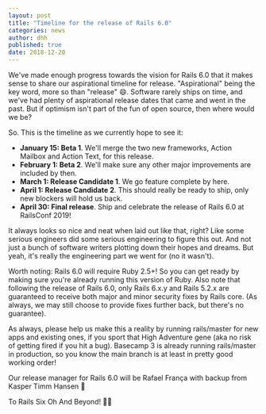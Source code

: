 ```yaml
---
layout: post
title: "Timeline for the release of Rails 6.0"
categories: news
author: dhh
published: true
date: 2018-12-20
---
```


We've made enough progress towards the vision for Rails 6.0 that it makes sense to share our aspirational timeline for release. "Aspirational" being the key word, more so than "release" 😄. Software rarely ships on time, and we've had plenty of aspirational release dates that came and went in the past. But if optimism isn't part of the fun of open source, then where would we be?

So. This is the timeline as we currently hope to see it:

* **January 15: Beta 1**. We'll merge the two new frameworks, Action Mailbox and Action Text, for this release.
* **February 1: Beta 2**. We'll make sure any other major improvements are included by then.
* **March 1: Release Candidate 1**. We go feature complete by here. 
* **April 1: Release Candidate 2**. This should really be ready to ship, only new blockers will hold us back.
* **April 30: Final release**. Ship and celebrate the release of Rails 6.0 at RailsConf 2019!

It always looks so nice and neat when laid out like that, right? Like some serious engineers did some serious engineering to figure this out. And not just a bunch of software writers plotting down their hopes and dreams. But yeah, it's really the engineering part we went for (no it wasn't).

Worth noting: Rails 6.0 will require Ruby 2.5+! So you can get ready by making sure you're already running this version of Ruby. Also note that following the release of Rails 6.0, only Rails 6.x.y and Rails 5.2.x are guaranteed to receive both major and minor security fixes by Rails core. (As always, we may still choose to provide fixes further back, but there's no guarantee).

As always, please help us make this a reality by running rails/master for new apps and existing ones, if you sport that High Adventure gene (aka no risk of getting fired if you hit a bug). Basecamp 3 is already running rails/master in production, so you know the main branch is at least in pretty good working order!

Our release manager for Rails 6.0 will be Rafael França with backup from Kasper Timm Hansen 🙏

To Rails Six Oh And Beyond! 🚀🚂
